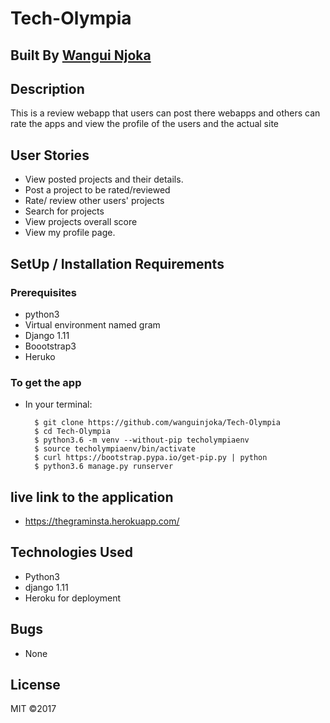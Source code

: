 # Tech-Olympia

## Built By [Wangui Njoka](https://github.com/wanguinjoka/)

## Description
This is a review webapp that users can post there webapps and others can rate the apps and view the profile of the users and the actual site
## User Stories
* View posted projects and their details.
* Post a project to be rated/reviewed
* Rate/ review other users' projects
* Search for projects
* View projects overall score
* View my profile page.

## SetUp / Installation Requirements
### Prerequisites
* python3
* Virtual environment named gram
* Django 1.11
* Boootstrap3
* Heruko

### To get the app
* In your terminal:

        $ git clone https://github.com/wanguinjoka/Tech-Olympia
        $ cd Tech-Olympia
        $ python3.6 -m venv --without-pip techolympiaenv
        $ source techolympiaenv/bin/activate
        $ curl https://bootstrap.pypa.io/get-pip.py | python
		$ python3.6 manage.py runserver


## live link to the application
* https://thegraminsta.herokuapp.com/

## Technologies Used
* Python3
* django 1.11
* Heroku for deployment

## Bugs
* None

## License
MIT &copy;2017
